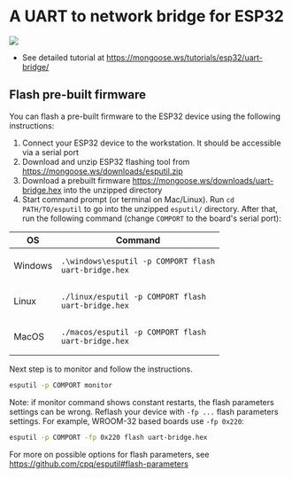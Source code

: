 # A UART to network bridge for ESP32

![](../../uart-bridge/screenshots/dashboard.png)

- See detailed tutorial at https://mongoose.ws/tutorials/esp32/uart-bridge/

## Flash pre-built firmware

You can flash a pre-built firmware to the ESP32 device using the following
instructions:

1. Connect your ESP32 device to the workstation. It should be accessible
   via a serial port
2. Download and unzip ESP32 flashing tool from https://mongoose.ws/downloads/esputil.zip
3. Download a prebuilt firmware https://mongoose.ws/downloads/uart-bridge.hex into the unzipped directory
4. Start command prompt (or terminal on Mac/Linux). Run `cd
  PATH/TO/esputil`  to go into the unzipped `esputil/` directory. After that, run
  the following command (change `COMPORT` to the board's serial port):

  | OS      | Command |
  | ------- | ------- |
  | Windows | <pre><code class="language-bash">.\windows\esputil -p COMPORT flash uart-bridge.hex</code></pre>|
  | Linux   | <pre><code class="language-bash">./linux/esputil -p COMPORT flash uart-bridge.hex</pre> |
  | MacOS   | <pre><code class="language-bash">./macos/esputil -p COMPORT flash uart-bridge.hex</code></pre> |

Next step is to monitor and follow the instructions.

```sh
esputil -p COMPORT monitor
```

Note: if monitor command shows constant restarts, the flash parameters
settings can be wrong. Reflash your device with `-fp ...` flash parameters
settings. For example, WROOM-32 based boards use `-fp 0x220`:

```sh
esputil -p COMPORT -fp 0x220 flash uart-bridge.hex
```

For more on possible options for flash parameters, see
https://github.com/cpq/esputil#flash-parameters
